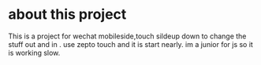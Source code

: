 about this project
===
This is a project for wechat mobileside,touch sildeup down to change the stuff out and in .
use zepto touch and it is start nearly.
im a junior for js so it is working slow.
